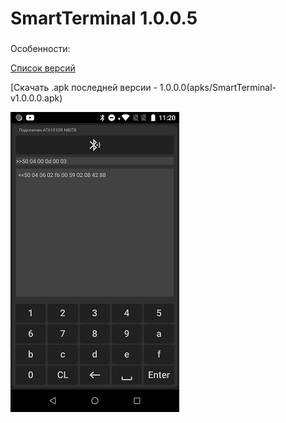# SmartTerminal 1.0.0.5
###

Особенности:

[Список версий](./VERSION.md)

[Скачать .apk последней версии - 1.0.0.0(apks/SmartTerminal-v1.0.0.0.apk)

![alt tag](atdrbg3.png)
